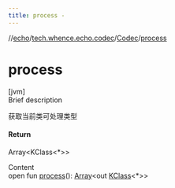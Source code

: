 ```yaml
---
title: process -
---
```

//[echo](../../index.md)/[tech.whence.echo.codec](../index.md)/[Codec](index.md)/[process](process.md)



# process  
[jvm]  
Brief description  


获取当前类可处理类型



#### Return  


Array<KClass<*>>

  
Content  
open fun [process](process.md)(): [Array](https://kotlinlang.org/api/latest/jvm/stdlib/kotlin/-array/index.html)<out [KClass](https://kotlinlang.org/api/latest/jvm/stdlib/kotlin.reflect/-k-class/index.html)<*>>  



